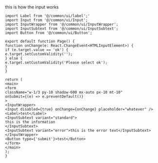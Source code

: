 this is how the input works

    import Label from '@/common/ui/label';'
    import Input from '@/common/ui/Input';
    import InputWrapper from '@/common/ui/InputWrapper';
    import InputSubtext from '@/common/ui/InputSubtext';
    import Button from '@/common/ui/Button';

    export default function Page() {
    function onChange(e: React.ChangeEvent<HTMLInputElement>) {
    if (e.target.value == 'ok') {
    e.target.setCustomValidity('');
    } else {
    e.target.setCustomValidity('Please select ok');
    }
    }

    return (
    <main>
    <form
    className="w-1/3 py-10 shadow-600 mx-auto px-10 mt-10"
    onSubmit={(e) => e.preventDefault()}
    >
    <InputWrapper>
    <Input disabled={true} onChange={onChange} placeholder="whatever" />
    <Label>test</Label>
    <InputSubtext variant="standard">
    this is the information
    </InputSubtext>
    <InputSubtext variant="error">this is the error text</InputSubtext>
    </InputWrapper>
    <Button type={'submit'}>test</Button>
    </form>
    </main>
    );
    }
